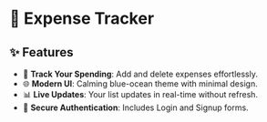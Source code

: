 # 🌊  Expense Tracker

## ✨ Features
- 💸 **Track Your Spending**: Add and delete expenses effortlessly.
- 🌐 **Modern UI**: Calming blue-ocean theme with minimal design.
- 📊 **Live Updates**: Your list updates in real-time without refresh.
- 📝 **Secure Authentication**: Includes Login and Signup forms.
